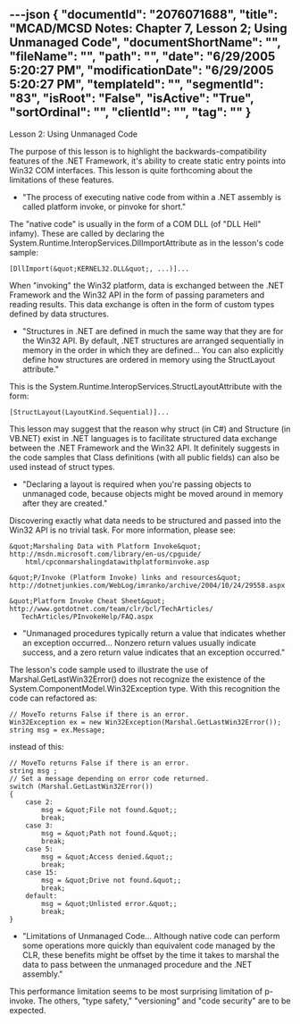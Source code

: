 ---json
{
  "documentId": "2076071688",
  "title": "MCAD/MCSD Notes: Chapter 7, Lesson 2; Using Unmanaged Code",
  "documentShortName": "",
  "fileName": "",
  "path": "",
  "date": "6/29/2005 5:20:27 PM",
  "modificationDate": "6/29/2005 5:20:27 PM",
  "templateId": "",
  "segmentId": "83",
  "isRoot": "False",
  "isActive": "True",
  "sortOrdinal": "",
  "clientId": "",
  "tag": ""
}
---

Lesson 2: Using Unmanaged Code

The purpose of this lesson is to highlight the backwards-compatibility features of the .NET Framework, it's ability to create static entry points into Win32 COM interfaces. This lesson is quite forthcoming about the limitations of these features.

* &quot;The process of executing native code from within a .NET assembly is called platform invoke, or pinvoke for short.&quot;

The &quot;native code&quot; is usually in the form of a COM DLL (of &quot;DLL Hell&quot; infamy). These are called by declaring the System.Runtime.InteropServices.DllImportAttribute as in the lesson's code sample:

    [DllImport(&quot;KERNEL32.DLL&quot;, ...)]...

When &quot;invoking&quot; the Win32 platform, data is exchanged between the .NET Framework and the Win32 API in the form of passing parameters and reading results. This data exchange is often in the form of custom types defined by data structures.

* &quot;Structures in .NET are defined in much the same way that they are for the Win32 API. By default, .NET structures are arranged sequentially in memory in the order in which they are defined... You can also explicitly define how structures are ordered in memory using the StructLayout attribute.&quot;

This is the System.Runtime.InteropServices.StructLayoutAttribute with the form:

    [StructLayout(LayoutKind.Sequential)]...

This lesson may suggest that the reason why struct (in C#) and Structure (in VB.NET) exist in .NET languages is to facilitate structured data exchange between the .NET Framework and the Win32 API. It definitely suggests in the code samples that Class definitions (with all public fields) can also be used instead of struct types.

* &quot;Declaring a layout is required when you're passing objects to unmanaged code, because objects might be moved around in memory after they are created.&quot;

Discovering exactly what data needs to be structured and passed into the Win32 API is no trivial task. For more information, please see:

    &quot;Marshaling Data with Platform Invoke&quot;
    http://msdn.microsoft.com/library/en-us/cpguide/
        html/cpconmarshalingdatawithplatforminvoke.asp

    &quot;P/Invoke (Platform Invoke) links and resources&quot;
    http://dotnetjunkies.com/WebLog/imranko/archive/2004/10/24/29558.aspx

    &quot;Platform Invoke Cheat Sheet&quot;
    http://www.gotdotnet.com/team/clr/bcl/TechArticles/
       TechArticles/PInvokeHelp/FAQ.aspx

* &quot;Unmanaged procedures typically return a value that indicates whether an exception occurred... Nonzero return values usually indicate success, and a zero return value indicates that an exception occurred.&quot;

The lesson's code sample used to illustrate the use of Marshal.GetLastWin32Error() does not recognize the existence of the System.ComponentModel.Win32Exception type. With this recognition the code can refactored as:

    // MoveTo returns False if there is an error.
    Win32Exception ex = new Win32Exception(Marshal.GetLastWin32Error());
    string msg = ex.Message;

instead of this:

    // MoveTo returns False if there is an error.
    string msg ;
    // Set a message depending on error code returned.
    switch (Marshal.GetLastWin32Error())
    {
        case 2:
            msg = &quot;File not found.&quot;;
            break;
        case 3:
            msg = &quot;Path not found.&quot;;
            break;
        case 5:
            msg = &quot;Access denied.&quot;;
            break;
        case 15:
            msg = &quot;Drive not found.&quot;;
            break;
        default:
            msg = &quot;Unlisted error.&quot;;
            break;
    }


* &quot;Limitations of Unmanaged Code... Although native code can perform some operations more quickly than equivalent code managed by the CLR, these benefits might be offset by the time it takes to marshal the data to pass between the unmanaged procedure and the .NET assembly.&quot;

This performance limitation seems to be most surprising limitation of p-invoke. The others, &quot;type safety,&quot; &quot;versioning&quot; and &quot;code security&quot; are to be expected.
